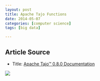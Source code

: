 ```yaml
---
layout: post
title: Apache Tajo Functions
date: 2014-05-07
categories: [computer science]
tags: [big data]

---
```


## Article Source
* Title: [Apache Tajo™ 0.8.0 Documentation](http://tajo.apache.org/docs/0.8.0/functions.html)

[![](http://sungsoo.github.com/images/tajo-documentation.png)](http://sungsoo.github.com/images/tajo-documentation.png)

